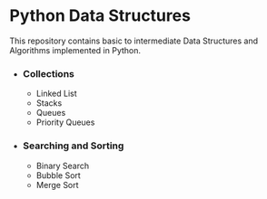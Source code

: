 # Python Data Structures

This repository contains basic to intermediate Data Structures and Algorithms implemented in Python.

- ### Collections
  - Linked List
  - Stacks
  - Queues
  - Priority Queues

- ### Searching and Sorting
  - Binary Search
  - Bubble Sort
  - Merge Sort
